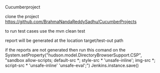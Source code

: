 Cucumberproject 

 clone the project
https://github.com/BrahmaNandaReddySadhu/CucumberProjects

 to run test cases use the 
mvn clean test

 report will be generated at the location target/test-out path


if the reports are not generated then run this comand on the 
System.setProperty("hudson.model.DirectoryBrowserSupport.CSP", "sandbox allow-scripts; default-src *; style-src * 'unsafe-inline'; img-src *; script-src * 'unsafe-inline' 'unsafe-eval';")
Jenkins.instance.save()
